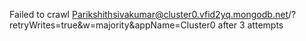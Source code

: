 Failed to crawl Parikshithsivakumar@cluster0.vfid2yq.mongodb.net/?retryWrites=true&w=majority&appName=Cluster0 after 3 attempts